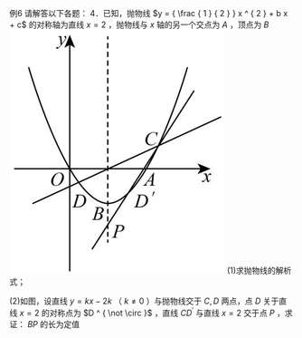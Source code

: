 例6 请解答以下各题： 4．已知，抛物线 $y = { \frac { 1 } { 2 } } x ^ { 2 } + b x + c$ 的对称轴为直线 $x = 2$ ，抛物线与 $x$ 轴的另一个交点为 $A$ ，顶点为 $B$
![](<../../qs_image_DB/专题3-1_二次函数中的10类定值、定点问题（解析版）/fe61ff82699649e1b8c17427c3741bb52ad740081b6c7b1182c2596a22ed3274.jpg>)
(1)求抛物线的解析式；

(2)如图，设直线 $y = k x - 2 k$ （ $k { \neq } 0$ ）与抛物线交于 $C , D$ 两点，点 $D$ 关于直线 $x = 2$ 的对称点为 $D ^ { \not \circ }$ ，直线 $C D ^ { \prime }$ 与直线 $x = 2$ 交于点 $P$ ，求证： $B P$ 的长为定值
